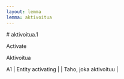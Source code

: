 ```yaml
---
layout: lemma
lemma: aktivoitua
---
```


<div class="sense">
# <span class="sensename">aktivoitua.1</span>

<span class="description">Activate</span>

<span class="description">Aktivoitua</span>

A1 | Entity activating |   | Taho, joka aktivoituu |  

</div>

